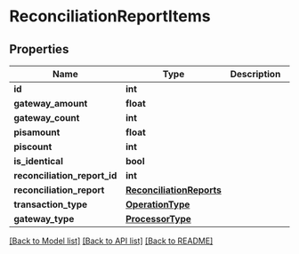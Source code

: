 # ReconciliationReportItems

## Properties
Name | Type | Description | Notes
------------ | ------------- | ------------- | -------------
**id** | **int** |  | 
**gateway_amount** | **float** |  | 
**gateway_count** | **int** |  | 
**pisamount** | **float** |  | 
**piscount** | **int** |  | 
**is_identical** | **bool** |  | 
**reconciliation_report_id** | **int** |  | 
**reconciliation_report** | [**ReconciliationReports**](ReconciliationReports.md) |  | [optional] 
**transaction_type** | [**OperationType**](OperationType.md) |  | 
**gateway_type** | [**ProcessorType**](ProcessorType.md) |  | 

[[Back to Model list]](../README.md#documentation-for-models) [[Back to API list]](../README.md#documentation-for-api-endpoints) [[Back to README]](../README.md)


